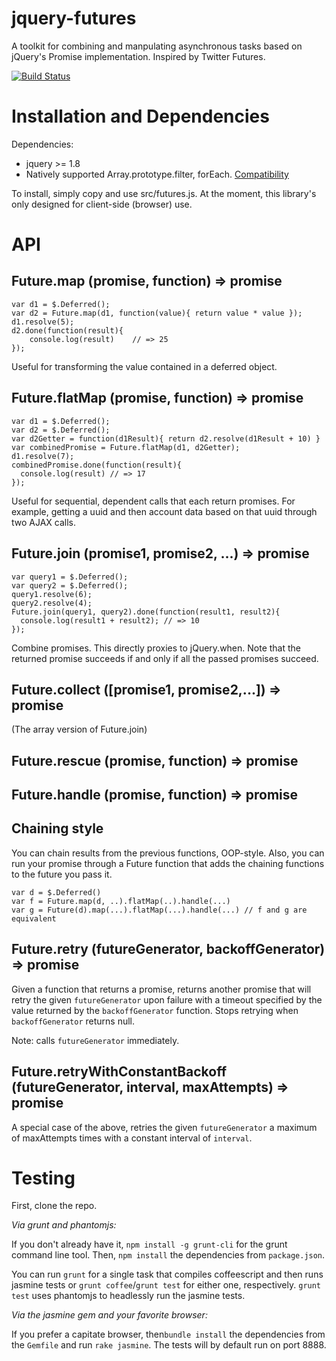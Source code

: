 jquery-futures
==============

A toolkit for combining and manpulating asynchronous tasks based on jQuery's Promise implementation. Inspired by Twitter Futures.

[![Build Status](https://travis-ci.org/karansag/jquery-futures.svg?branch=master)](https://travis-ci.org/karansag/jquery-futures)

Installation and Dependencies
=============================
Dependencies:
* jquery >= 1.8
* Natively supported Array.prototype.filter, forEach. [Compatibility](http://kangax.github.io/es5-compat-table/)

To install, simply copy and use src/futures.js. At the moment, this library's only designed for client-side (browser) use.

API
==========================

Future.map (promise, function) => promise
--------
    var d1 = $.Deferred();
    var d2 = Future.map(d1, function(value){ return value * value });
    d1.resolve(5);
    d2.done(function(result){
        console.log(result)    // => 25
    });

Useful for transforming the value contained in a deferred object.

Future.flatMap (promise, function) => promise
------
    var d1 = $.Deferred();
    var d2 = $.Deferred();
    var d2Getter = function(d1Result){ return d2.resolve(d1Result + 10) }
    var combinedPromise = Future.flatMap(d1, d2Getter);
    d1.resolve(7);
    combinedPromise.done(function(result){
      console.log(result) // => 17
    });

Useful for sequential, dependent calls that each return promises. For example, getting a uuid and
then account data based on that uuid through two AJAX calls.


Future.join (promise1, promise2, ...) => promise
-----
    var query1 = $.Deferred();
    var query2 = $.Deferred();
    query1.resolve(6);
    query2.resolve(4);
    Future.join(query1, query2).done(function(result1, result2){
      console.log(result1 + result2); // => 10
    });

Combine promises. This directly proxies to jQuery.when. Note that the returned
promise succeeds if and only if all the passed promises succeed.

Future.collect ([promise1, promise2,...]) => promise
----
(The array version of Future.join)

Future.rescue (promise, function) => promise
----

Future.handle (promise, function) => promise
----

Chaining style
----
You can chain results from the previous functions, OOP-style. Also, you can run
your promise through a Future function that adds the chaining functions to
the future you pass it.

    var d = $.Deferred()
    var f = Future.map(d, ..).flatMap(..).handle(...)
    var g = Future(d).map(...).flatMap(...).handle(...) // f and g are equivalent


Future.retry (futureGenerator, backoffGenerator) => promise
----
Given a function that returns a promise, returns another promise that will retry the given `futureGenerator` upon failure with a timeout specified by the value returned by the `backoffGenerator` function. Stops retrying when `backoffGenerator` returns null.

Note: calls `futureGenerator` immediately.


Future.retryWithConstantBackoff (futureGenerator, interval, maxAttempts) => promise
----
A special case of the above, retries the given `futureGenerator` a maximum of maxAttempts times with a constant interval of `interval`.


Testing
==================
First, clone the repo.

*Via grunt and phantomjs:*

If you don't already have it, `npm install -g grunt-cli` for the grunt command line tool. Then,
`npm install` the dependencies from `package.json`.

You can run `grunt` for a single
task that compiles coffeescript and then runs jasmine tests or `grunt coffee`/`grunt test` for either one, respectively.
`grunt test` uses phantomjs to headlessly run the jasmine tests.

*Via the jasmine gem and your favorite browser:*

If you prefer a capitate browser, then`bundle install` the dependencies from the `Gemfile` and
run `rake jasmine`. The tests will by default run on port 8888.
